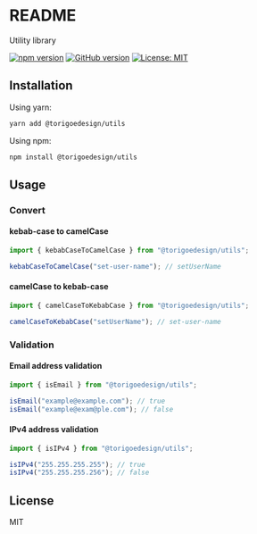 # README

Utility library

[![npm version](https://badge.fury.io/js/%40torigoedesign%2Futils.svg)](https://badge.fury.io/js/%40torigoedesign%2Futils)
[![GitHub version](https://badge.fury.io/gh/kiyotd%2Ftorigoedesign-utils.svg)](https://badge.fury.io/gh/kiyotd%2Ftorigoedesign-utils)
[![License: MIT](https://img.shields.io/badge/License-MIT-yellow.svg)](https://opensource.org/licenses/MIT)

## Installation

Using yarn:

```bash
yarn add @torigoedesign/utils
```

Using npm:

```bash
npm install @torigoedesign/utils
```

## Usage

### Convert

#### kebab-case to camelCase

```typescript
import { kebabCaseToCamelCase } from "@torigoedesign/utils";

kebabCaseToCamelCase("set-user-name"); // setUserName
```

#### camelCase to kebab-case 

```typescript
import { camelCaseToKebabCase } from "@torigoedesign/utils";

camelCaseToKebabCase("setUserName"); // set-user-name
```

### Validation

#### Email address validation

```typescript
import { isEmail } from "@torigoedesign/utils";

isEmail("example@example.com"); // true
isEmail("example@exam@ple.com"); // false
```

#### IPv4 address validation

```typescript
import { isIPv4 } from "@torigoedesign/utils";

isIPv4("255.255.255.255"); // true
isIPv4("255.255.255.256"); // false
```

## License
MIT

